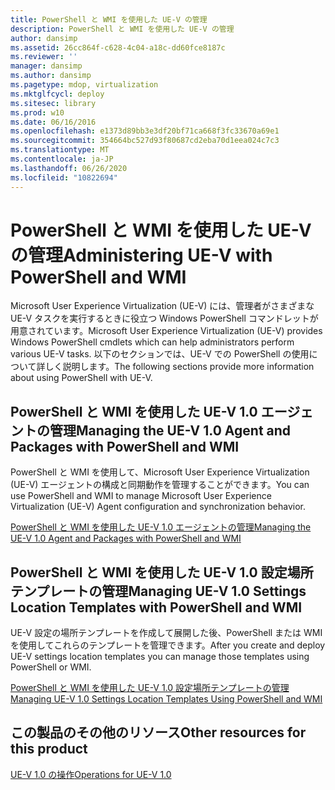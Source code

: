 ```yaml
---
title: PowerShell と WMI を使用した UE-V の管理
description: PowerShell と WMI を使用した UE-V の管理
author: dansimp
ms.assetid: 26cc864f-c628-4c04-a18c-dd60fce8187c
ms.reviewer: ''
manager: dansimp
ms.author: dansimp
ms.pagetype: mdop, virtualization
ms.mktglfcycl: deploy
ms.sitesec: library
ms.prod: w10
ms.date: 06/16/2016
ms.openlocfilehash: e1373d89bb3e3df20bf71ca668f3fc33670a69e1
ms.sourcegitcommit: 354664bc527d93f80687cd2eba70d1eea024c7c3
ms.translationtype: MT
ms.contentlocale: ja-JP
ms.lasthandoff: 06/26/2020
ms.locfileid: "10822694"
---
```

# <span data-ttu-id="d0979-103">PowerShell と WMI を使用した UE-V の管理</span><span class="sxs-lookup"><span data-stu-id="d0979-103">Administering UE-V with PowerShell and WMI</span></span>


<span data-ttu-id="d0979-104">Microsoft User Experience Virtualization (UE-V) には、管理者がさまざまな UE-V タスクを実行するときに役立つ Windows PowerShell コマンドレットが用意されています。</span><span class="sxs-lookup"><span data-stu-id="d0979-104">Microsoft User Experience Virtualization (UE-V) provides Windows PowerShell cmdlets which can help administrators perform various UE-V tasks.</span></span> <span data-ttu-id="d0979-105">以下のセクションでは、UE-V での PowerShell の使用について詳しく説明します。</span><span class="sxs-lookup"><span data-stu-id="d0979-105">The following sections provide more information about using PowerShell with UE-V.</span></span>

## <span data-ttu-id="d0979-106">PowerShell と WMI を使用した UE-V 1.0 エージェントの管理</span><span class="sxs-lookup"><span data-stu-id="d0979-106">Managing the UE-V 1.0 Agent and Packages with PowerShell and WMI</span></span>


<span data-ttu-id="d0979-107">PowerShell と WMI を使用して、Microsoft User Experience Virtualization (UE-V) エージェントの構成と同期動作を管理することができます。</span><span class="sxs-lookup"><span data-stu-id="d0979-107">You can use PowerShell and WMI to manage Microsoft User Experience Virtualization (UE-V) Agent configuration and synchronization behavior.</span></span>

[<span data-ttu-id="d0979-108">PowerShell と WMI を使用した UE-V 1.0 エージェントの管理</span><span class="sxs-lookup"><span data-stu-id="d0979-108">Managing the UE-V 1.0 Agent and Packages with PowerShell and WMI</span></span>](managing-the-ue-v-10-agent-and-packages-with-powershell-and-wmi.md)

## <span data-ttu-id="d0979-109">PowerShell と WMI を使用した UE-V 1.0 設定場所テンプレートの管理</span><span class="sxs-lookup"><span data-stu-id="d0979-109">Managing UE-V 1.0 Settings Location Templates with PowerShell and WMI</span></span>


<span data-ttu-id="d0979-110">UE-V 設定の場所テンプレートを作成して展開した後、PowerShell または WMI を使用してこれらのテンプレートを管理できます。</span><span class="sxs-lookup"><span data-stu-id="d0979-110">After you create and deploy UE-V settings location templates you can manage those templates using PowerShell or WMI.</span></span>

[<span data-ttu-id="d0979-111">PowerShell と WMI を使用した UE-V 1.0 設定場所テンプレートの管理</span><span class="sxs-lookup"><span data-stu-id="d0979-111">Managing UE-V 1.0 Settings Location Templates Using PowerShell and WMI</span></span>](managing-ue-v-10-settings-location-templates-using-powershell-and-wmi.md)

## <span data-ttu-id="d0979-112">この製品のその他のリソース</span><span class="sxs-lookup"><span data-stu-id="d0979-112">Other resources for this product</span></span>


[<span data-ttu-id="d0979-113">UE-V 1.0 の操作</span><span class="sxs-lookup"><span data-stu-id="d0979-113">Operations for UE-V 1.0</span></span>](operations-for-ue-v-10.md)

 

 





